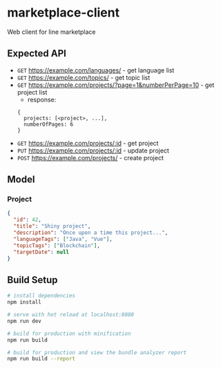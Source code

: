 # marketplace-client

Web client for line marketplace

## Expected API
- `GET` https://example.com/languages/ - get language list
- `GET` https://example.com/topics/ - get topic list
- `GET` https://example.com/projects/?page=1&numberPerPage=10 - get project list
  - response: 
  ```
  {
    projects: [<project>, ...],
    numberOfPages: 6
  }
  ```
- `GET` https://example.com/projects/:id - get project
- `PUT` https://example.com/projects/:id - update project
- `POST` https://example.com/projects/ - create project

## Model
### Project
```json
{
  "id": 42,
  "title": "Shiny project",
  "description": "Once upon a time this project...",
  "languageTags": ["Java", "Vue"],
  "topicTags": ["Blockchain"],
  "targetDate": null
}
```


## Build Setup

``` bash
# install dependencies
npm install

# serve with hot reload at localhost:8080
npm run dev

# build for production with minification
npm run build

# build for production and view the bundle analyzer report
npm run build --report
```
